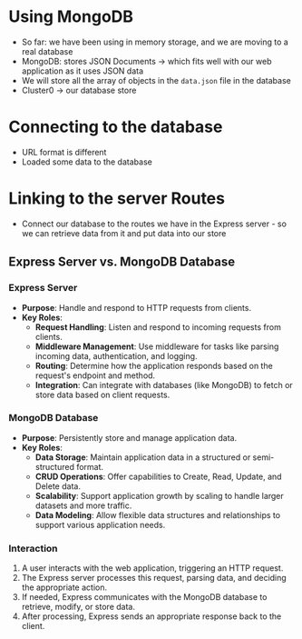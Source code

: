 # Using MongoDB
* So far: we have been using in memory storage, and we are moving to a real database
* MongoDB: stores JSON Documents -> which fits well with our web application as it uses JSON data 
* We will store all the array of objects in the `data.json` file in the database 
* Cluster0 -> our database store 

# Connecting to the database 
- URL format is different 
- Loaded some data to the database 

# Linking to the server Routes 
- Connect our database to the routes we have in the Express server - so we can retrieve data from it and put data into our store 



## Express Server vs. MongoDB Database

### Express Server
- **Purpose**: Handle and respond to HTTP requests from clients.
- **Key Roles**:
  - **Request Handling**: Listen and respond to incoming requests from clients.
  - **Middleware Management**: Use middleware for tasks like parsing incoming data, authentication, and logging.
  - **Routing**: Determine how the application responds based on the request's endpoint and method.
  - **Integration**: Can integrate with databases (like MongoDB) to fetch or store data based on client requests.

### MongoDB Database
- **Purpose**: Persistently store and manage application data.
- **Key Roles**:
  - **Data Storage**: Maintain application data in a structured or semi-structured format.
  - **CRUD Operations**: Offer capabilities to Create, Read, Update, and Delete data.
  - **Scalability**: Support application growth by scaling to handle larger datasets and more traffic.
  - **Data Modeling**: Allow flexible data structures and relationships to support various application needs.

### Interaction
1. A user interacts with the web application, triggering an HTTP request.
2. The Express server processes this request, parsing data, and deciding the appropriate action.
3. If needed, Express communicates with the MongoDB database to retrieve, modify, or store data.
4. After processing, Express sends an appropriate response back to the client.


